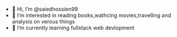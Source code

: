 - 👋 Hi, I’m @saiedhossien99
- 👀 I’m interested in reading books,wathcing movies,travelling and analysis on verous things
- 🌱 I’m currently learning fullstack web devlopment

<!---
saiedhossien99/saiedhossien99 is a ✨ special ✨ repository because its `README.md` (this file) appears on your GitHub profile.
You can click the Preview link to take a look at your changes.
--->
